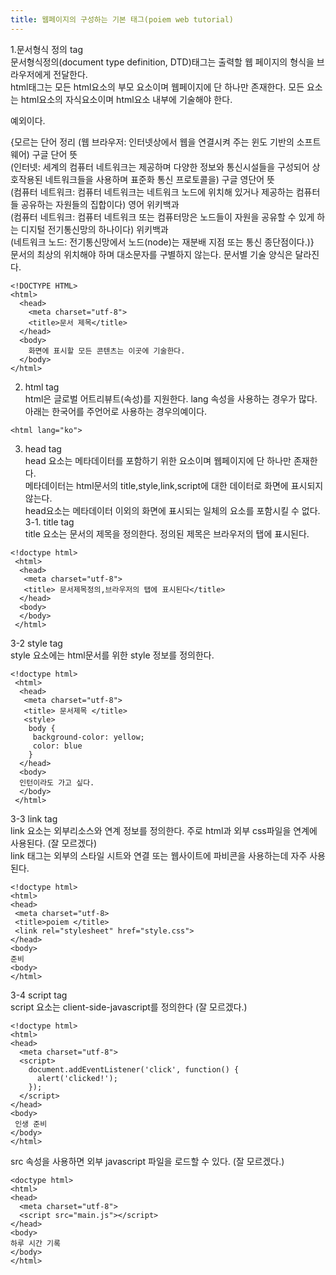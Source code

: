 ```yaml
---
title: 웹페이지의 구성하는 기본 태그(poiem web tutorial)
---
```


1.문서형식 정의 tag <br>
문서형식정의(document type definition, DTD)태그는 출력할 웹 페이지의 형식을 브라우저에게 전달한다.<br>
html태그는  모든 html요소의 부모 요소이며 웹페이지에 단 하나만 존재한다. 모든 요소는 html요소의 자식요소이며 html요소 내부에 기술해야 한다. <br>
<!doctype> 예외이다.
{모르는 단어 정리
(웹 브라우저: 인터넷상에서 웹을 연결시켜 주는 윈도 기반의 소프트웨어) 구글 단어 뜻<br>
(인터넷: 세계의 컴퓨터 네트워크는 제공하며 다양한 정보와 통신시설들을 구성되어 상호작용된 네트워크들을 사용하며 표준화 통신 프로토콜을) 구글 영단어 뜻<br>
(컴퓨터 네트워크: 컴퓨터 네트워크는 네트워크 노드에 위치해 있거나 제공하는 컴퓨터들 공유하는 자원들의 집합이다) 영어 위키백과<br>
(컴퓨터 네트워크: 컴퓨터 네트워크 또는 컴퓨터망은 노드들이 자원을 공유할 수 있게 하는 디지털 전기통신망의 하나이다) 위키백과 <br>
(네트워크 노드: 전기통신망에서 노드(node)는 재분배 지점 또는 통신 종단점이다.)} <br>
문서의 최상의 위치해야 하며 대소문자를 구별하지 않는다. 문서별 기술 양식은 달라진다.<br>

```
<!DOCTYPE HTML>
<html>
  <head>
    <meta charset="utf-8">
    <title>문서 제목</title>
  </head>
  <body>
    화면에 표시할 모든 콘텐츠는 이곳에 기술한다.
  </body>
</html>
```

2. html tag <br>
html은 글로벌 어트리뷰트(속성)를 지원한다. lang 속성을 사용하는 경우가 많다. 아래는 한국어를 주언어로 사용하는 경우의예이다.

```
<html lang="ko">
```

3. head tag <br>
head 요소는 메타데이터를 포함하기 위한 요소이며 웹페이지에 단 하나만 존재한다. <br>
메타데이터는 html문서의 title,style,link,script에 대한 데이터로 화면에 표시되지 않는다. <br>
head요소는 메타데이터 이외의 화면에 표시되는 일체의 요소를 포함시킬 수 없다. <br>
3-1. title tag <br>
title 요소는 문서의 제목을 정의한다. 정의된 제목은 브라우저의 탭에 표시된다. <br>

```
<!doctype html>
 <html>
  <head>
   <meta charset="utf-8">
   <title> 문서제목정의,브라우저의 탭에 표시된다</title>
  </head>
  <body>
  </body>
 </html>
```

3-2 style tag <br>
style 요소에는 html문서를 위한 style 정보를 정의한다.

```
<!doctype html>
 <html>
  <head>
   <meta charset="utf-8">
   <title> 문서제목 </title>
   <style> 
    body {
     background-color: yellow;
     color: blue
    }
  </head>
  <body>
  인턴이라도 가고 싶다.
  </body>
 </html>
```

3-3 link tag <br>
link 요소는 외부리소스와 연계 정보를 정의한다. 주로 html과 외부 css파일을 연계에 사용된다. (잘 모르겠다) <br>
link 태그는 외부의 스타일 시트와 연결 또는 웹사이트에 파비콘을 사용하는데 자주 사용된다. <br>

```
<!doctype html>
<html>
<head>
 <meta charset="utf-8>
 <title>poiem </title>
 <link rel="stylesheet" href="style.css">
</head>
<body>
준비
<body>
</html>
```

3-4 script tag <br>
script 요소는 client-side-javascript를 정의한다 (잘 모르겠다.)<br>

```
<!doctype html>
<html>
<head>
  <meta charset="utf-8">
  <script>
    document.addEventListener('click', function() {
      alert('clicked!');
    });
  </script>
</head>
<body>
 인생 준비
</body>
</html>
```

src 속성을 사용하면 외부 javascript 파일을 로드할 수 있다. (잘 모르겠다.) <br>

```
<doctype html>
<html>
<head>
  <meta charset="utf-8">
  <script src="main.js"></script>
</head>
<body>
하루 시간 기록
</body>
</html>
```



